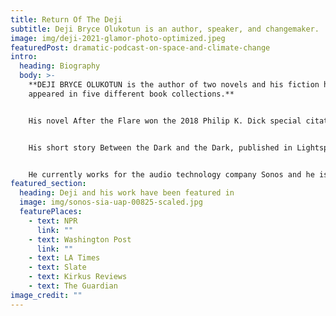 ```yaml
---
title: Return Of The Deji
subtitle: Deji Bryce Olukotun is an author, speaker, and changemaker.
image: img/deji-2021-glamor-photo-optimized.jpeg
featuredPost: dramatic-podcast-on-space-and-climate-change
intro:
  heading: Biography
  body: >-
    **DEJI BRYCE OLUKOTUN is the author of two novels and his fiction has
    appeared in five different book collections.**


    His novel After the Flare won the 2018 Philip K. Dick special citation, and was chosen as one of the best books of 2017 by The Guardian, The Washington Post, Syfy.com, Tor.com, Kirkus Reviews, among others.


    His short story Between the Dark and the Dark, published in Lightspeed, was selected by editor Diana Gabaldon for Best American Science Fiction and Fantasy 2020 (Houghton Mifflin Harcourt).


    He currently works for the audio technology company Sonos and he is a Future Tense Fellow at New America.
featured_section:
  heading: Deji and his work have been featured in
  image: img/sonos-sia-uap-00825-scaled.jpg
  featurePlaces:
    - text: NPR
      link: ""
    - text: Washington Post
      link: ""
    - text: LA Times
    - text: Slate
    - text: Kirkus Reviews
    - text: The Guardian
image_credit: ""
---
```

